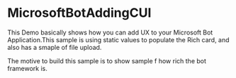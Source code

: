 # MicrosoftBotAddingCUI
This Demo basically shows how you can add UX to your Microsoft Bot Application.This sample is using static values to populate the Rich card, and also has a smaple of file upload.

The motive to build this sample is to show sample f how rich the bot framework is. 

